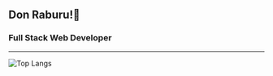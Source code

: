 Don Raburu!👋
----
### Full Stack Web Developer
---
![Top Langs](https://github-readme-stats.vercel.app/api/top-langs/?username=raburu675&hide_progress=true)


